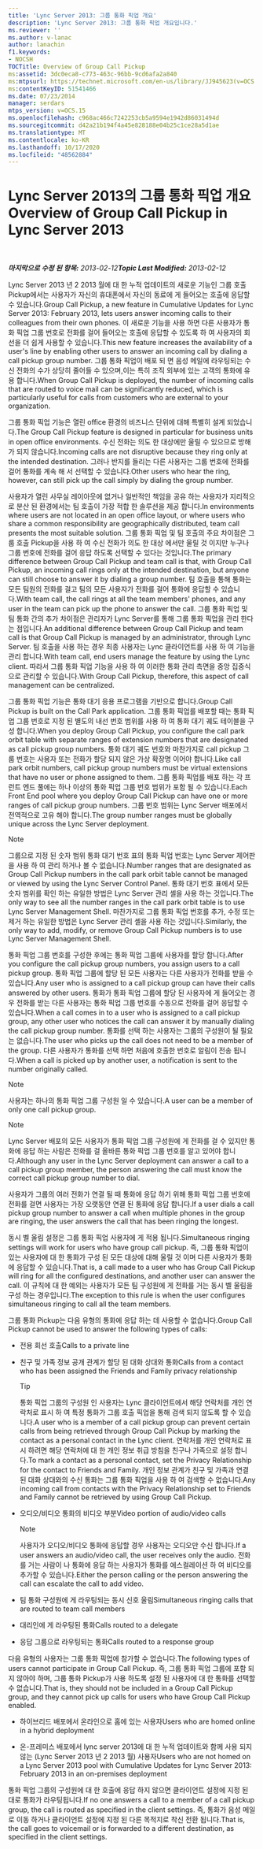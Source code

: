 ```yaml
---
title: 'Lync Server 2013: 그룹 통화 픽업 개요'
description: 'Lync Server 2013: 그룹 통화 픽업 개요입니다.'
ms.reviewer: ''
ms.author: v-lanac
author: lanachin
f1.keywords:
- NOCSH
TOCTitle: Overview of Group Call Pickup
ms:assetid: 3dc0eca8-c773-463c-96bb-9cd6afa2a840
ms:mtpsurl: https://technet.microsoft.com/en-us/library/JJ945623(v=OCS.15)
ms:contentKeyID: 51541466
ms.date: 07/23/2014
manager: serdars
mtps_version: v=OCS.15
ms.openlocfilehash: c968ac466c7242253cb5a9594e1942d86031494d
ms.sourcegitcommit: d42a21b194f4a45e828188e04b25c1ce28a5d1ae
ms.translationtype: MT
ms.contentlocale: ko-KR
ms.lasthandoff: 10/17/2020
ms.locfileid: "48562884"
---
```

# <a name="overview-of-group-call-pickup-in-lync-server-2013"></a><span data-ttu-id="642c7-103">Lync Server 2013의 그룹 통화 픽업 개요</span><span class="sxs-lookup"><span data-stu-id="642c7-103">Overview of Group Call Pickup in Lync Server 2013</span></span>

<div data-xmlns="http://www.w3.org/1999/xhtml">

<div class="topic" data-xmlns="http://www.w3.org/1999/xhtml" data-msxsl="urn:schemas-microsoft-com:xslt" data-cs="https://msdn.microsoft.com/">

<div data-asp="https://msdn2.microsoft.com/asp">



</div>

<div id="mainSection">

<div id="mainBody">

<span> </span>

<span data-ttu-id="642c7-104">_**마지막으로 수정 된 항목:** 2013-02-12_</span><span class="sxs-lookup"><span data-stu-id="642c7-104">_**Topic Last Modified:** 2013-02-12_</span></span>

<span data-ttu-id="642c7-105">Lync Server 2013 년 2 2013 월에 대 한 누적 업데이트의 새로운 기능인 그룹 호출 Pickup에서는 사용자가 자신의 휴대폰에서 자신의 동료에 게 들어오는 호출에 응답할 수 있습니다.</span><span class="sxs-lookup"><span data-stu-id="642c7-105">Group Call Pickup, a new feature in Cumulative Updates for Lync Server 2013: February 2013, lets users answer incoming calls to their colleagues from their own phones.</span></span> <span data-ttu-id="642c7-106">이 새로운 기능을 사용 하면 다른 사용자가 통화 픽업 그룹 번호로 전화를 걸어 들어오는 호출에 응답할 수 있도록 하 여 사용자의 회선을 더 쉽게 사용할 수 있습니다.</span><span class="sxs-lookup"><span data-stu-id="642c7-106">This new feature increases the availability of a user's line by enabling other users to answer an incoming call by dialing a call pickup group number.</span></span> <span data-ttu-id="642c7-107">그룹 통화 픽업이 배포 되 면 음성 메일에 라우팅되는 수신 전화의 수가 상당히 줄어들 수 있으며,이는 특히 조직 외부에 있는 고객의 통화에 유용 합니다.</span><span class="sxs-lookup"><span data-stu-id="642c7-107">When Group Call Pickup is deployed, the number of incoming calls that are routed to voice mail can be significantly reduced, which is particularly useful for calls from customers who are external to your organization.</span></span>

<span data-ttu-id="642c7-108">그룹 통화 픽업 기능은 열린 office 환경의 비즈니스 단위에 대해 특별히 설계 되었습니다.</span><span class="sxs-lookup"><span data-stu-id="642c7-108">The Group Call Pickup feature is designed in particular for business units in open office environments.</span></span> <span data-ttu-id="642c7-109">수신 전화는 의도 한 대상에만 울릴 수 있으므로 방해가 되지 않습니다.</span><span class="sxs-lookup"><span data-stu-id="642c7-109">Incoming calls are not disruptive because they ring only at the intended destination.</span></span> <span data-ttu-id="642c7-110">그러나 반지를 들리는 다른 사용자는 그룹 번호에 전화를 걸어 통화를 계속 해 서 선택할 수 있습니다.</span><span class="sxs-lookup"><span data-stu-id="642c7-110">Other users who hear the ring, however, can still pick up the call simply by dialing the group number.</span></span>

<span data-ttu-id="642c7-111">사용자가 열린 사무실 레이아웃에 없거나 일반적인 책임을 공유 하는 사용자가 지리적으로 분산 된 환경에서는 팀 호출이 가장 적합 한 솔루션을 제공 합니다.</span><span class="sxs-lookup"><span data-stu-id="642c7-111">In environments where users are not located in an open office layout, or where users who share a common responsibility are geographically distributed, team call presents the most suitable solution.</span></span> <span data-ttu-id="642c7-112">그룹 통화 픽업 및 팀 호출의 주요 차이점은 그룹 호출 Pickup을 사용 하 여 수신 전화가 의도 한 대상 에서만 울릴 것 이지만 누구나 그룹 번호에 전화를 걸어 응답 하도록 선택할 수 있다는 것입니다.</span><span class="sxs-lookup"><span data-stu-id="642c7-112">The primary difference between Group Call Pickup and team call is that, with Group Call Pickup, an incoming call rings only at the intended destination, but anyone can still choose to answer it by dialing a group number.</span></span> <span data-ttu-id="642c7-113">팀 호출을 통해 통화는 모든 팀원의 전화를 걸고 팀의 모든 사용자가 전화를 걸어 통화에 응답할 수 있습니다.</span><span class="sxs-lookup"><span data-stu-id="642c7-113">With team call, the call rings at all the team members' phones, and any user in the team can pick up the phone to answer the call.</span></span> <span data-ttu-id="642c7-114">그룹 통화 픽업 및 팀 통화 간의 추가 차이점은 관리자가 Lync Server를 통해 그룹 통화 픽업을 관리 한다는 점입니다.</span><span class="sxs-lookup"><span data-stu-id="642c7-114">An additional difference between Group Call Pickup and team call is that Group Call Pickup is managed by an administrator, through Lync Server.</span></span> <span data-ttu-id="642c7-115">팀 호출을 사용 하는 경우 최종 사용자는 Lync 클라이언트를 사용 하 여 기능을 관리 합니다.</span><span class="sxs-lookup"><span data-stu-id="642c7-115">With team call, end users manage the feature by using the Lync client.</span></span> <span data-ttu-id="642c7-116">따라서 그룹 통화 픽업 기능을 사용 하 여 이러한 통화 관리 측면을 중앙 집중식으로 관리할 수 있습니다.</span><span class="sxs-lookup"><span data-stu-id="642c7-116">With Group Call Pickup, therefore, this aspect of call management can be centralized.</span></span>

<span data-ttu-id="642c7-117">그룹 통화 픽업 기능은 통화 대기 응용 프로그램을 기반으로 합니다.</span><span class="sxs-lookup"><span data-stu-id="642c7-117">Group Call Pickup is built on the Call Park application.</span></span> <span data-ttu-id="642c7-118">그룹 통화 픽업를 배포할 때는 통화 픽업 그룹 번호로 지정 된 별도의 내선 번호 범위를 사용 하 여 통화 대기 궤도 테이블을 구성 합니다.</span><span class="sxs-lookup"><span data-stu-id="642c7-118">When you deploy Group Call Pickup, you configure the call park orbit table with separate ranges of extension numbers that are designated as call pickup group numbers.</span></span> <span data-ttu-id="642c7-119">통화 대기 궤도 번호와 마찬가지로 call pickup 그룹 번호는 사용자 또는 전화가 할당 되지 않은 가상 확장명 이어야 합니다.</span><span class="sxs-lookup"><span data-stu-id="642c7-119">Like call park orbit numbers, call pickup group numbers must be virtual extensions that have no user or phone assigned to them.</span></span> <span data-ttu-id="642c7-120">그룹 통화 픽업를 배포 하는 각 프런트 엔드 풀에는 하나 이상의 통화 픽업 그룹 번호 범위가 포함 될 수 있습니다.</span><span class="sxs-lookup"><span data-stu-id="642c7-120">Each Front End pool where you deploy Group Call Pickup can have one or more ranges of call pickup group numbers.</span></span> <span data-ttu-id="642c7-121">그룹 번호 범위는 Lync Server 배포에서 전역적으로 고유 해야 합니다.</span><span class="sxs-lookup"><span data-stu-id="642c7-121">The group number ranges must be globally unique across the Lync Server deployment.</span></span>

<div>


> [!NOTE]  
> <span data-ttu-id="642c7-122">그룹으로 지정 된 숫자 범위 통화 대기 번호 표의 통화 픽업 번호는 Lync Server 제어판을 사용 하 여 관리 하거나 볼 수 없습니다.</span><span class="sxs-lookup"><span data-stu-id="642c7-122">Number ranges that are designated as Group Call Pickup numbers in the call park orbit table cannot be managed or viewed by using the Lync Server Control Panel.</span></span> <span data-ttu-id="642c7-123">통화 대기 번호 표에서 모든 숫자 범위를 확인 하는 유일한 방법은 Lync Server 관리 셸을 사용 하는 것입니다.</span><span class="sxs-lookup"><span data-stu-id="642c7-123">The only way to see all the number ranges in the call park orbit table is to use Lync Server Management Shell.</span></span> <span data-ttu-id="642c7-124">마찬가지로 그룹 통화 픽업 번호를 추가, 수정 또는 제거 하는 유일한 방법은 Lync Server 관리 셸을 사용 하는 것입니다.</span><span class="sxs-lookup"><span data-stu-id="642c7-124">Similarly, the only way to add, modify, or remove Group Call Pickup numbers is to use Lync Server Management Shell.</span></span>



</div>

<span data-ttu-id="642c7-125">통화 픽업 그룹 번호를 구성한 후에는 통화 픽업 그룹에 사용자를 할당 합니다.</span><span class="sxs-lookup"><span data-stu-id="642c7-125">After you configure the call pickup group numbers, you assign users to a call pickup group.</span></span> <span data-ttu-id="642c7-126">통화 픽업 그룹에 할당 된 모든 사용자는 다른 사용자가 전화를 받을 수 있습니다.</span><span class="sxs-lookup"><span data-stu-id="642c7-126">Any user who is assigned to a call pickup group can have their calls answered by other users.</span></span> <span data-ttu-id="642c7-127">통화가 통화 픽업 그룹에 할당 된 사용자에 게 들어오는 경우 전화를 받는 다른 사용자는 통화 픽업 그룹 번호를 수동으로 전화를 걸어 응답할 수 있습니다.</span><span class="sxs-lookup"><span data-stu-id="642c7-127">When a call comes in to a user who is assigned to a call pickup group, any other user who notices the call can answer it by manually dialing the call pickup group number.</span></span> <span data-ttu-id="642c7-128">통화를 선택 하는 사용자는 그룹의 구성원이 될 필요는 없습니다.</span><span class="sxs-lookup"><span data-stu-id="642c7-128">The user who picks up the call does not need to be a member of the group.</span></span> <span data-ttu-id="642c7-129">다른 사용자가 통화를 선택 하면 처음에 호출한 번호로 알림이 전송 됩니다.</span><span class="sxs-lookup"><span data-stu-id="642c7-129">When a call is picked up by another user, a notification is sent to the number originally called.</span></span>

<div>


> [!NOTE]  
> <span data-ttu-id="642c7-130">사용자는 하나의 통화 픽업 그룹 구성원 일 수 있습니다.</span><span class="sxs-lookup"><span data-stu-id="642c7-130">A user can be a member of only one call pickup group.</span></span>



</div>

<div>


> [!NOTE]  
> <span data-ttu-id="642c7-131">Lync Server 배포의 모든 사용자가 통화 픽업 그룹 구성원에 게 전화를 걸 수 있지만 통화에 응답 하는 사람은 전화를 걸 올바른 통화 픽업 그룹 번호를 알고 있어야 합니다.</span><span class="sxs-lookup"><span data-stu-id="642c7-131">Although any user in the Lync Server deployment can answer a call to a call pickup group member, the person answering the call must know the correct call pickup group number to dial.</span></span>



</div>

<span data-ttu-id="642c7-132">사용자가 그룹의 여러 전화가 연결 될 때 통화에 응답 하기 위해 통화 픽업 그룹 번호에 전화를 걸면 사용자는 가장 오랫동안 연결 된 통화에 응답 합니다.</span><span class="sxs-lookup"><span data-stu-id="642c7-132">If a user dials a call pickup group number to answer a call when multiple phones in the group are ringing, the user answers the call that has been ringing the longest.</span></span>

<span data-ttu-id="642c7-133">동시 벨 울림 설정은 그룹 통화 픽업 사용자에 게 적용 됩니다.</span><span class="sxs-lookup"><span data-stu-id="642c7-133">Simultaneous ringing settings will work for users who have group call pickup.</span></span> <span data-ttu-id="642c7-134">즉, 그룹 통화 픽업이 있는 사용자에 대 한 통화가 구성 된 모든 대상에 대해 울릴 것 이며 다른 사용자가 통화에 응답할 수 있습니다.</span><span class="sxs-lookup"><span data-stu-id="642c7-134">That is, a call made to a user who has Group Call Pickup will ring for all the configured destinations, and another user can answer the call.</span></span> <span data-ttu-id="642c7-135">이 규칙에 대 한 예외는 사용자가 모든 팀 구성원에 게 전화를 거는 동시 벨 울림을 구성 하는 경우입니다.</span><span class="sxs-lookup"><span data-stu-id="642c7-135">The exception to this rule is when the user configures simultaneous ringing to call all the team members.</span></span>

<span data-ttu-id="642c7-136">그룹 통화 Pickup는 다음 유형의 통화에 응답 하는 데 사용할 수 없습니다.</span><span class="sxs-lookup"><span data-stu-id="642c7-136">Group Call Pickup cannot be used to answer the following types of calls:</span></span>

  - <span data-ttu-id="642c7-137">전용 회선 호출</span><span class="sxs-lookup"><span data-stu-id="642c7-137">Calls to a private line</span></span>

  - <span data-ttu-id="642c7-138">친구 및 가족 정보 공개 관계가 할당 된 대화 상대와 통화</span><span class="sxs-lookup"><span data-stu-id="642c7-138">Calls from a contact who has been assigned the Friends and Family privacy relationship</span></span>
    
    <div>
    

    > [!TIP]  
    > <span data-ttu-id="642c7-139">통화 픽업 그룹의 구성원 인 사용자는 Lync 클라이언트에서 해당 연락처를 개인 연락처로 표시 하 여 특정 통화가 그룹 호출 픽업을 통해 검색 되지 않도록 할 수 있습니다.</span><span class="sxs-lookup"><span data-stu-id="642c7-139">A user who is a member of a call pickup group can prevent certain calls from being retrieved through Group Call Pickup by marking the contact as a personal contact in the Lync client.</span></span> <span data-ttu-id="642c7-140">연락처를 개인 연락처로 표시 하려면 해당 연락처에 대 한 개인 정보 취급 방침을 친구나 가족으로 설정 합니다.</span><span class="sxs-lookup"><span data-stu-id="642c7-140">To mark a contact as a personal contact, set the Privacy Relationship for the contact to Friends and Family.</span></span> <span data-ttu-id="642c7-141">개인 정보 관계가 친구 및 가족과 연결 된 대화 상대와의 수신 통화는 그룹 통화 픽업을 사용 하 여 검색할 수 없습니다.</span><span class="sxs-lookup"><span data-stu-id="642c7-141">Any incoming call from contacts with the Privacy Relationship set to Friends and Family cannot be retrieved by using Group Call Pickup.</span></span>

    
    </div>

  - <span data-ttu-id="642c7-142">오디오/비디오 통화의 비디오 부분</span><span class="sxs-lookup"><span data-stu-id="642c7-142">Video portion of audio/video calls</span></span>
    
    <div>
    

    > [!NOTE]  
    > <span data-ttu-id="642c7-143">사용자가 오디오/비디오 통화에 응답할 경우 사용자는 오디오만 수신 합니다.</span><span class="sxs-lookup"><span data-stu-id="642c7-143">If a user answers an audio/video call, the user receives only the audio.</span></span> <span data-ttu-id="642c7-144">전화를 거는 사람이 나 통화에 응답 하는 사용자가 통화를 에스컬레이션 하 여 비디오를 추가할 수 있습니다.</span><span class="sxs-lookup"><span data-stu-id="642c7-144">Either the person calling or the person answering the call can escalate the call to add video.</span></span>

    
    </div>

  - <span data-ttu-id="642c7-145">팀 통화 구성원에 게 라우팅되는 동시 신호 울림</span><span class="sxs-lookup"><span data-stu-id="642c7-145">Simultaneous ringing calls that are routed to team call members</span></span>

  - <span data-ttu-id="642c7-146">대리인에 게 라우팅된 통화</span><span class="sxs-lookup"><span data-stu-id="642c7-146">Calls routed to a delegate</span></span>

  - <span data-ttu-id="642c7-147">응답 그룹으로 라우팅되는 통화</span><span class="sxs-lookup"><span data-stu-id="642c7-147">Calls routed to a response group</span></span>

<span data-ttu-id="642c7-148">다음 유형의 사용자는 그룹 통화 픽업에 참가할 수 없습니다.</span><span class="sxs-lookup"><span data-stu-id="642c7-148">The following types of users cannot participate in Group Call Pickup.</span></span> <span data-ttu-id="642c7-149">즉, 그룹 통화 픽업 그룹에 포함 되지 않아야 하며, 그룹 통화 Pickup가 사용 하도록 설정 된 사용자에 대 한 통화를 선택할 수 없습니다.</span><span class="sxs-lookup"><span data-stu-id="642c7-149">That is, they should not be included in a Group Call Pickup group, and they cannot pick up calls for users who have Group Call Pickup enabled.</span></span>

  - <span data-ttu-id="642c7-150">하이브리드 배포에서 온라인으로 홈에 있는 사용자</span><span class="sxs-lookup"><span data-stu-id="642c7-150">Users who are homed online in a hybrid deployment</span></span>

  - <span data-ttu-id="642c7-151">온-프레미스 배포에서 lync server 2013에 대 한 누적 업데이트와 함께 사용 되지 않는 (Lync Server 2013 년 2 2013 월) 사용자</span><span class="sxs-lookup"><span data-stu-id="642c7-151">Users who are not homed on a Lync Server 2013 pool with Cumulative Updates for Lync Server 2013: February 2013 in an on-premises deployment</span></span>

<span data-ttu-id="642c7-152">통화 픽업 그룹의 구성원에 대 한 호출에 응답 하지 않으면 클라이언트 설정에 지정 된 대로 통화가 라우팅됩니다.</span><span class="sxs-lookup"><span data-stu-id="642c7-152">If no one answers a call to a member of a call pickup group, the call is routed as specified in the client settings.</span></span> <span data-ttu-id="642c7-153">즉, 통화가 음성 메일로 이동 하거나 클라이언트 설정에 지정 된 다른 목적지로 착신 전환 됩니다.</span><span class="sxs-lookup"><span data-stu-id="642c7-153">That is, the call goes to voicemail or is forwarded to a different destination, as specified in the client settings.</span></span>

</div>

<span> </span>

</div>

</div>

</div>

